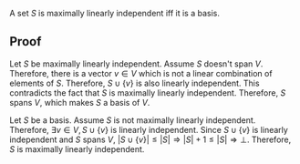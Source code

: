 A set $S$ is maximally linearly independent iff it is a basis.

## Proof

Let $S$ be maximally linearly independent. Assume $S$ doesn't span $V$.
Therefore, there is a vector $v \in V$ which is not a linear combination of elements of $S$.
Therefore, $S \cup \{v\}$ is also linearly independent.
This contradicts the fact that $S$ is maximally linearly independent.
Therefore, $S$ spans $V$, which makes $S$ a basis of $V$.

Let $S$ be a basis. Assume $S$ is not maximally linearly independent.
Therefore, $\exists v \in V, S \cup \{v\}$ is linearly independent.
Since $S \cup \{v\}$ is linearly independent and $S$ spans $V$,
$|S \cup \{v\}| \le |S| \Rightarrow |S| + 1 \le |S| \Rightarrow \bot$.
Therefore, $S$ is maximally linearly independent.

